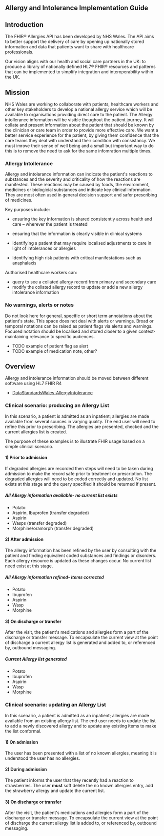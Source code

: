 ## Allergy and Intolerance Implementation Guide

## Introduction

The FHIR® Allergies API has been developed by NHS Wales. The API aims to better support the delivery of care by opening up nationally stored information and data that patients want to share with healthcare professionals. 

Our vision aligns with our health and social care partners in the UK: to produce a library of nationally defined HL7® FHIR® resources and patterns that can be implemented to simplify integration and interoperability within the UK.

## Mission

NHS Wales are working to collaborate with patients, healthcare workers and other key stakeholders to develop a national allergy service which will be available to organisations providing direct care to the patient. The Allergy intollerance information will be visible thoughout the patient journey. It will collate and present information about the patient that should be known by the clinician or care team in order to provide more effective care. We want a better service experience for the patient, by giving them confidence that the care teams they deal with understand their condition with consistancy. We must imrove their sense of well being and a small but important way to do this is to remove the need to ask for the same infomration multiple times.

### Allergy Intollerance

Allergy and intolarance information can indicate the patient's reactions to substances and the severity and criticality of how the reactions are manifested. These reactions may be caused by foods, the environment, medicines or biologicial substances and indicate key clinical information. They are most often used in general decision support and safer prescribing of medicines. 

Key purposes include:

* ensuring the key information is shared consistently across health and care – wherever the patient is treated

* ensuring that the information is clearly visible in clinical systems

* Identifying a patient that may require localised adjustments to care in light of intolerances or allergies

* Identifying high risk patients with critical manifestations such as anaphalaxis


Authorised healthcare workers can:

* query to see a collated allergy record from primary and secondary care
* modify the collated allergy record to update or add a new allergy intolerance information

### No warnings, alerts or notes

Do not look here for general, specific or short term annotations about the patient's state. This space does not deal with alerts or warnings. Broad or temporal notations can be raised as patient flags via alerts and warnings. Focused notation should be localised and stored closer to a given context- maintaining relevance to specific audiences. 

* TODO example of patient flag as alert
* TODO example of medication note, other?

## Overview

Allergy and intolerance information should be moved between different software using HL7 FHIR R4

- [DataStandardsWales-AllergyIntolerance](https://simplifier.net/guide/fhir-standards-wales-implementation-guide/Home/FHIR-Assets/Profiles-and-Extensions/Profiles/DataStandardsWales-AllergyIntolerance?version=2.1.0)

### Clinical scenario: producing an Allergy List

In this scenario, a patient is admitted as an inpatient; allergies are made available from several sources in varying quality. The end user will need to refine this prior to prescribing. The allergies are presented, checked and the current allergies list is created.

The purpose of these examples is to illustrate FHIR usage based on a simple clinical scenario.

#### 1) Prior to admission

If degraded allergies are recorded then steps will need to be taken during admission to make the record safe prior to treatment or prescription. The degraded allergies will need to be coded correctly and updated. No list exists at this stage and the query specified it should be returned if present.

##### All Allergy information available- no current list exists

- Potato
- Aspirin, Ibuprofen (transfer degraded)
- Aspirin
- Wasps (transfer degraded)
- Morphine/oramorph (transfer degraded)

#### 2) After admission

The allergy information has been refined by the user by consulting with the patient and finding equivalent coded substances and findings or disorders. Each allergy resource is updated as these changes occur. No current list need exist at this stage.

##### All Allergy information refined- items corrected

- Potato
- Ibuprofen
- Aspirin
- Wasp
- Morphine

#### 3) On discharge or transfer

After the visit, the patient's medications and allergies form a part of the discharge or transfer message. To encapsulate the current view at the point of discharge a current allergy list is generated and added to, or referenced by, outbound messaging.

##### Current Allergy list generated

- Potato
- Ibuprofen
- Aspirin
- Wasp
- Morphine

### Clinical scenario: updating an Allergy List

In this scenario, a patient is admitted as an inpatient; allergies are made available from an existing allergy list. The end user needs to update the list to add a newly discovered allergy and to update any existing items to make the list conformal.

#### 1) On admission

The user has been presented with a list of no known allergies, meaning it is understood the user has no allergies.

#### 2) During admission

The patient informs the user that they recently had a reaction to strawberries. The user **must** soft delete the no known allergies entry, add the strawberry allergy and update the current list.

#### 3) On discharge or transfer

After the visit, the patient's medications and allergies form a part of the discharge or transfer message. To encapsulate the current view at the point of discharge the current allergy list is added to, or referenced by, outbound messaging.